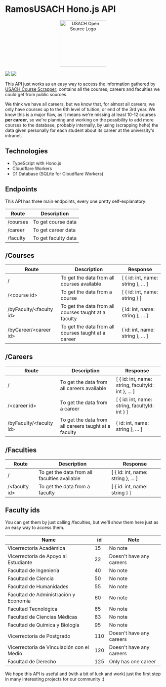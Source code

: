 # RamosUSACH Hono.js API
<p align="center"><a href="https://www.linkedin.com/company/usachopensource" target="_blank" rel="noopener noreferrer"><img width="150" src="https://i.imgur.com/l7q68Hs.png" alt="USACH Open Source Logo"></a></p>

<a href="https://github.com/open-source-usach/ramosusach-honojs-api-d1/blob/main/README.md"><img src = "https://img.shields.io/badge/lang-en-blue"></a>
<a href = "https://github.com/open-source-usach/ramosusach-honojs-api-d1/blob/main/README.es.md"><img src="https://img.shields.io/badge/lang-es-yellow"></a>

This API just works as an easy way to access the information gathered by <a href="https://github.com/open-source-usach/usach-course-scrapper">USACH Course Scrapper</a>; contains all the courses, careers and faculties we could get from public sources.

We think we have all careers, but we know that, for almost all careers, we only have courses up to the 6th level of tuition, or end of the 3rd year. We know this is a major flaw, as it means we're missing at least 10-12 courses **per career**, so we're planning and working on the possibility to add more courses to the database, probably internally, by using (scrapping hehe) the data given personally for each student about its career at the university's intranet.



## Technologies

- TypeScript with Hono.js
- Cloudflare Workers
- D1 Database (SQLite for Cloudflare Workers)

## Endpoints


This API has three main endpoints, every one pretty self-explanatory:

| Route | Description |
| ----------- | ----------- |
| /courses | To get course data |
| /career | To get career data |
| /faculty | To get faculty data |


## /Courses

| Route | Description | Response |
| ----------- | ----------- |------------|
| / | To get the data from all courses available | [ { id: int, name: string }, ... ] |
| /\<course id> | To get the data from a course  | [ { id: int, name: string } ]|
| /byFaculty/\<faculty id> | To get the data from all courses taught at a faculty |{ id: int, name: string }, ... ]|
| /byCareer/\<career id>| To get the data from all courses taught at a career| { id: int, name: string }, ... ]|

## /Careers

| Route | Description | Response |
| ----------- | ----------- |------------|
| / | To get the data from all careers available | [ { id: int, name: string, facultyId: int }, ... ] |
| /\<career id> | To get the data from a career  | [ { id: int, name: string, facultyId: int } ]|
| /byFaculty/\<faculty id> | To get the data from all careers taught at a faculty |{ id: int, name: string }, ... ]|

## /Faculties

| Route | Description | Response |
| ----------- | ----------- |------------|
| / | To get the data from all faculties available | [ { id: int, name: string }, ... ] |
| /\<faculty id> | To get the data from a faculty  | [ { id: int, name: string } ] |




## Faculty ids

You can get them by just calling /faculties, but we'll show them here just as an easy way to access them.

| Name | id | Note  |
| ----------- | ----------- |------------|
| Vicerrectoría Académica | 15 | No note |
| Vicerrectoría de Apoyo al Estudiante | 22 | Doesn't have any careers |
| Facultad de Ingeniería | 40 | No note |
| Facultad de Ciencia| 50| No note |
| Facultad de Humanidades | 55 | No note |
| Facultad de Administración y Economía | 60 | No note |
| Facultad Tecnológica | 65 | No note |
| Facultad de Ciencias Médicas | 83 | No note |
| Facultad de Química y Biología | 95 | No note |
| Vicerrectoría de Postgrado | 110 | Doesn't have any careers |
| Vicerrectoría de Vinculación con el Medio | 120 | Doesn't have any careers |
| Facultad de Derecho | 125 | Only has one career |

We hope this API is useful and (with a bit of luck and work) just the first step in many interesting projects for our community :)

